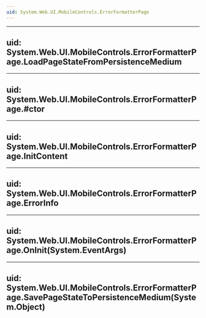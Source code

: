 ```yaml
---
uid: System.Web.UI.MobileControls.ErrorFormatterPage
---
```


---
uid: System.Web.UI.MobileControls.ErrorFormatterPage.LoadPageStateFromPersistenceMedium
---

---
uid: System.Web.UI.MobileControls.ErrorFormatterPage.#ctor
---

---
uid: System.Web.UI.MobileControls.ErrorFormatterPage.InitContent
---

---
uid: System.Web.UI.MobileControls.ErrorFormatterPage.ErrorInfo
---

---
uid: System.Web.UI.MobileControls.ErrorFormatterPage.OnInit(System.EventArgs)
---

---
uid: System.Web.UI.MobileControls.ErrorFormatterPage.SavePageStateToPersistenceMedium(System.Object)
---

